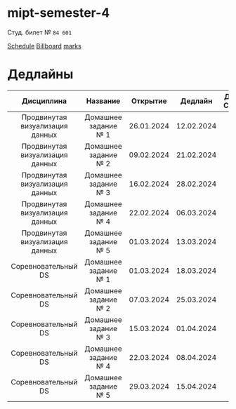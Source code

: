 # mipt-semester-4

Студ. билет № `84 601`

[Schedule](https://docs.google.com/spreadsheets/d/1IKbeWiPg2UNaI5BrBXaT-32eScgtEXC1pFNSxb2KgF8/edit?pli=1#gid=415255966) [Billboard](https://wiki.yandex.ru/homepage/) [marks](https://docs.google.com/spreadsheets/d/1FlHaHaBIZDk4HJkqZAmb0o2bbJLzLvaElbdumaIL4l0/edit#gid=0)

# Дедлайны

|           Дисциплина            |       Название       |  Открытие  |  Дедлайн   | Дано(v)/Сдано(+) |
| :-----------------------------: | :------------------: | :--------: | :--------: | :--------------: |
| Продвинутая визуализация данных | Домашнее задание № 1 | 26.01.2024 | 12.02.2024 |        +         |
| Продвинутая визуализация данных | Домашнее задание № 2 | 09.02.2024 | 21.02.2024 |        +         |
| Продвинутая визуализация данных | Домашнее задание № 3 | 16.02.2024 | 28.02.2024 |        +         |
| Продвинутая визуализация данных | Домашнее задание № 4 | 22.02.2024 | 06.03.2024 |        +         |
| Продвинутая визуализация данных | Домашнее задание № 5 | 01.03.2024 | 13.03.2024 |        -         |
|       Соревновательный DS       | Домашнее задание № 1 | 01.03.2024 | 18.03.2024 |        +         |
|       Соревновательный DS       | Домашнее задание № 2 | 07.03.2024 | 25.03.2024 |        v         |
|       Соревновательный DS       | Домашнее задание № 3 | 15.03.2024 | 01.04.2024 |        v         |
|       Соревновательный DS       | Домашнее задание № 4 | 22.03.2024 | 08.04.2024 |                  |
|       Соревновательный DS       | Домашнее задание № 5 | 29.03.2024 | 15.04.2024 |                  |